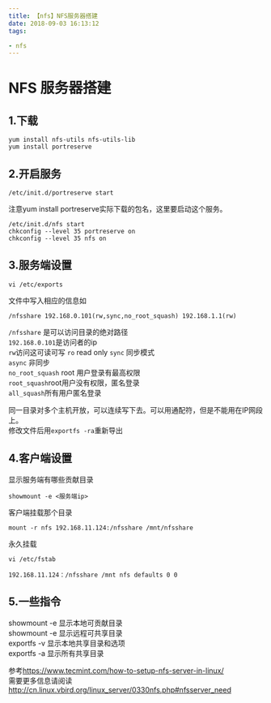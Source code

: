 ```yaml
---
title: 【nfs】NFS服务器搭建
date: 2018-09-03 16:13:12
tags: 

- nfs
---
```


# NFS 服务器搭建

## 1.下载
```
yum install nfs-utils nfs-utils-lib
yum install portreserve            
```

## 2.开启服务
```
/etc/init.d/portreserve start
```
注意yum install portreserve实际下载的包名，这里要启动这个服务。

```
/etc/init.d/nfs start
chkconfig --level 35 portreserve on
chkconfig --level 35 nfs on
```

## 3.服务端设置
```
vi /etc/exports
```
文件中写入相应的信息如

```
/nfsshare 192.168.0.101(rw,sync,no_root_squash) 192.168.1.1(rw)
```
`/nfsshare` 是可以访问目录的绝对路径  
`192.168.0.101`是访问者的ip  
`rw`访问这可读可写 `ro` read only 
`sync` 同步模式    
`async` 非同步  
`no_root_squash` root 用户登录有最高权限  
`root_squash`root用户没有权限，匿名登录  
`all_squash`所有用户匿名登录

同一目录对多个主机开放，可以连续写下去。可以用通配符，但是不能用在IP网段上。  
修改文件后用`exportfs -ra`重新导出


## 4.客户端设置
显示服务端有哪些贡献目录
```
showmount -e <服务端ip>
```
客户端挂载那个目录

```
mount -r nfs 192.168.11.124:/nfsshare /mnt/nfsshare
```

永久挂载
```
vi /etc/fstab

192.168.11.124：/nfsshare /mnt nfs defaults 0 0
```

## 5.一些指令

showmount -e 显示本地可贡献目录  
showmount -e <server ip> 显示远程可共享目录  
exportfs -v 显示本地共享目录和选项  
exportfs -a 显示所有共享目录


参考<https://www.tecmint.com/how-to-setup-nfs-server-in-linux/>  
需要更多信息请阅读<http://cn.linux.vbird.org/linux_server/0330nfs.php#nfsserver_need>
